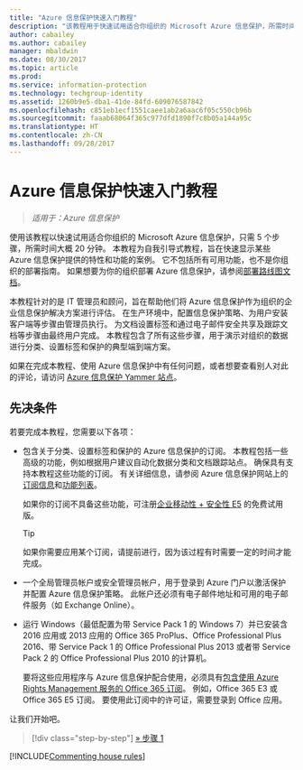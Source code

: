 ```yaml
---
title: "Azure 信息保护快速入门教程"
description: "该教程用于快速试用适合你组织的 Microsoft Azure 信息保护，所需时间大概 20 分钟。"
author: cabailey
ms.author: cabailey
manager: mbaldwin
ms.date: 08/30/2017
ms.topic: article
ms.prod: 
ms.service: information-protection
ms.technology: techgroup-identity
ms.assetid: 1260b9e5-dba1-41de-84fd-609076587842
ms.openlocfilehash: c851eb1ecf1551caee1ab2a6aac6f05c550cb96b
ms.sourcegitcommit: faaab68064f365c977dfd1890f7c8b05a144a95c
ms.translationtype: HT
ms.contentlocale: zh-CN
ms.lasthandoff: 09/28/2017
---
```

# <a name="quick-start-tutorial-for-azure-information-protection"></a>Azure 信息保护快速入门教程 

>*适用于：Azure 信息保护*

使用该教程以快速试用适合你组织的 Microsoft Azure 信息保护，只需 5 个步骤，所需时间大概 20 分钟。 本教程为自我引导式教程，旨在快速显示某些 Azure 信息保护提供的特性和功能的案例。 它不包括所有可用功能，也不是你组织的部署指南。 如果想要为你的组织部署 Azure 信息保护，请参阅[部署路线图文档](../plan-design/deployment-roadmap.md)。 

本教程针对的是 IT 管理员和顾问，旨在帮助他们将 Azure 信息保护作为组织的企业信息保护解决方案进行评估。 在生产环境中，配置信息保护策略、为用户安装客户端等步骤由管理员执行。 为文档设置标签和通过电子邮件安全共享及跟踪文档等步骤由最终用户完成。 本教程包含了所有这些步骤，用于演示对组织的数据进行分类、设置标签和保护的典型端到端方案。 

如果在完成本教程、使用 Azure 信息保护中有任何问题，或者想要查看别人对此的评论，请访问 [Azure 信息保护 Yammer 站点](https://www.yammer.com/askipteam/#/threads/inGroup?type=in_group&feedId=8652489&view=all)。

## <a name="prerequisites"></a>先决条件 
若要完成本教程，您需要以下各项：

- 包含关于分类、设置标签和保护的 Azure 信息保护的订阅。 本教程包括一些高级的功能，例如根据用户建议自动化数据分类和文档跟踪站点。 确保具有支持本教程这些功能的订阅。 有关详细信息，请参阅 Azure 信息保护网站上的[订阅信息](https://www.microsoft.com/cloud-platform/azure-information-protection-pricing)和[功能列表](https://www.microsoft.com/cloud-platform/azure-information-protection-features)。
    
    如果你的订阅不具备这些功能，可注册[企业移动性 + 安全性 E5](https://portal.office.com/Signup/Signup.aspx?OfferId=87dd2714-d452-48a0-a809-d2f58c4f68b7) 的免费试用版。
    
  > [!TIP] 
  > 如果你需要应用某个订阅，请提前进行，因为该过程有时需要一定的时间才能完成。

- 一个全局管理员帐户或安全管理员帐户，用于登录到 Azure 门户以激活保护并配置 Azure 信息保护策略。 此帐户还必须有电子邮件地址和可用的电子邮件服务（如 Exchange Online）。

- 运行 Windows（最低配置为带 Service Pack 1 的 Windows 7）并已安装含 2016 应用或 2013 应用的 Office 365 ProPlus、Office Professional Plus 2016、带 Service Pack 1 的 Office Professional Plus 2013 或者带 Service Pack 2 的 Office Professional Plus 2010 的计算机。 
    
    要将这些应用程序与 Azure 信息保护配合使用，必须具有[包含使用 Azure Rights Management 服务的 Office 365 订阅](http://download.microsoft.com/download/E/C/F/ECF42E71-4EC0-48FF-AA00-577AC14D5B5C/Azure_Information_Protection_licensing_datasheet_EN-US.pdf)。 例如，Office 365 E3 或 Office 365 E5 订阅。 要使用此订阅中的许可证，需要登录到 Office 应用。

让我们开始吧。

>[!div class="step-by-step"]
[&#187; 步骤 1](infoprotect-tutorial-step1.md)

[!INCLUDE[Commenting house rules](../includes/houserules.md)]


